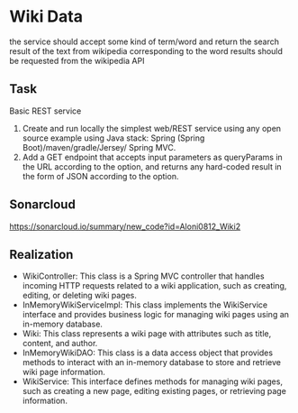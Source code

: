 # Wiki Data
the service should accept some kind of term/word and return the search result of the text from wikipedia corresponding to the word
results should be requested from the wikipedia API
## Task
Basic REST service 
1. Create and run locally the simplest web/REST service using any open source example using Java stack: Spring (Spring Boot)/maven/gradle/Jersey/ Spring MVC. 
2. Add a GET endpoint that accepts input parameters as queryParams in the URL according to the option, and returns any hard-coded result in the form of JSON according to the option.
## Sonarcloud
https://sonarcloud.io/summary/new_code?id=Aloni0812_Wiki2
## Realization
- WikiController: This class is a Spring MVC controller that handles incoming HTTP requests related to a wiki application, such as creating, editing, or deleting wiki pages.
- InMemoryWikiServiceImpl: This class implements the WikiService interface and provides business logic for managing wiki pages using an in-memory database.
- Wiki: This class represents a wiki page with attributes such as title, content, and author.
- InMemoryWikiDAO: This class is a data access object that provides methods to interact with an in-memory database to store and retrieve wiki page information.
- WikiService: This interface defines methods for managing wiki pages, such as creating a new page, editing existing pages, or retrieving page information.
